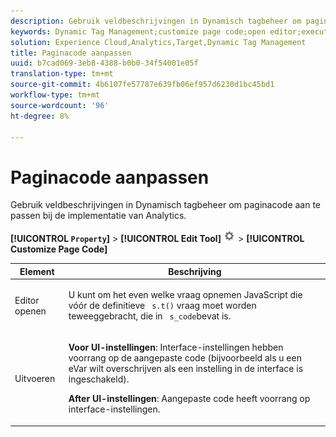 ```yaml
---
description: Gebruik veldbeschrijvingen in Dynamisch tagbeheer om paginacode aan te passen bij de implementatie van Analytics.
keywords: Dynamic Tag Management;customize page code;open editor;execute
solution: Experience Cloud,Analytics,Target,Dynamic Tag Management
title: Paginacode aanpassen
uuid: b7cad069-3eb8-4388-b0b0-34f54001e05f
translation-type: tm+mt
source-git-commit: 4b6107fe57787e639fb06ef957d6230d1bc45bd1
workflow-type: tm+mt
source-wordcount: '96'
ht-degree: 8%

---
```



# Paginacode aanpassen

Gebruik veldbeschrijvingen in Dynamisch tagbeheer om paginacode aan te passen bij de implementatie van Analytics.

**[!UICONTROL `Property`]** > **[!UICONTROL Edit Tool]** ![](assets/settings_gear.png) > **[!UICONTROL Customize Page Code]**

<table id="table_A4676A5FEE814DF9A05DA0E56F8B4C6D"> 
 <thead> 
  <tr> 
   <th colname="col1" class="entry"> Element </th> 
   <th colname="col2" class="entry"> Beschrijving </th> 
  </tr> 
 </thead>
 <tbody> 
  <tr> 
   <td colname="col1"> <p>Editor openen </p> </td> 
   <td colname="col2"> <p>U kunt om het even welke vraag opnemen JavaScript die vóór de definitieve <code> s.t()</code> vraag moet worden teweeggebracht, die in <code> s_code</code>bevat is. </p> </td> 
  </tr> 
  <tr> 
   <td colname="col1"> <p>Uitvoeren </p> </td> 
   <td colname="col2"> <p> <b>Voor UI-instellingen</b>: Interface-instellingen hebben voorrang op de aangepaste code (bijvoorbeeld als u een eVar wilt overschrijven als een instelling in de interface is ingeschakeld). </p> <p> <b>After UI-instellingen</b>: Aangepaste code heeft voorrang op interface-instellingen. </p> </td> 
  </tr> 
 </tbody> 
</table>

